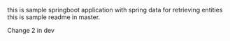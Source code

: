 this is sample springboot application with spring data for retrieving entities 
this is sample readme in master.

Change 2 in dev